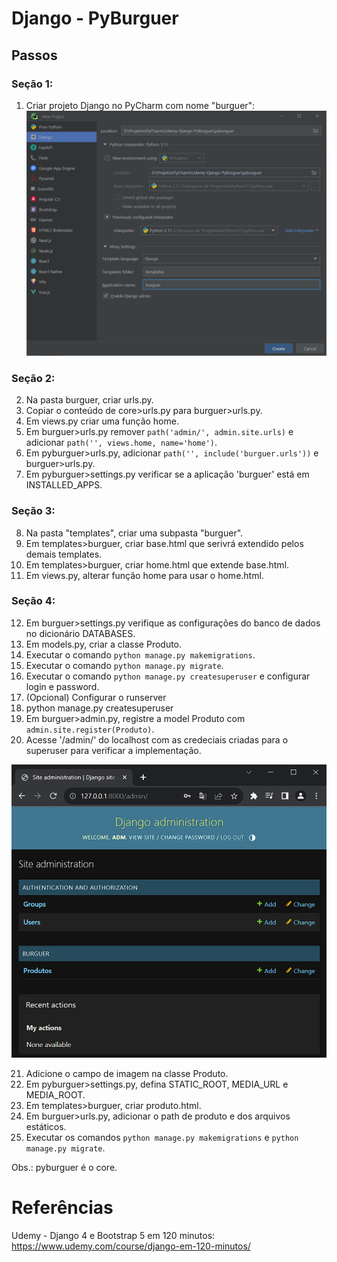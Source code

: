 # Django - PyBurguer

## Passos

### Seção 1:
1. Criar projeto Django no PyCharm com nome "burguer":
![PyCharm-Django-Starter](/printscreens/PyCharm-Django-Starter-PyBurguer.png)
### Seção 2:
2. Na pasta burguer, criar urls.py. 
3. Copiar o conteúdo de core>urls.py para burguer>urls.py.
4. Em views.py criar uma função home.
5. Em burguer>urls.py remover `path('admin/', admin.site.urls)` e adicionar `path('', views.home, name='home')`.
6. Em pyburguer>urls.py, adicionar `path('', include('burguer.urls'))` e burguer>urls.py.
7. Em pyburguer>settings.py verificar se a aplicação 'burguer' está em INSTALLED_APPS.
### Seção 3:
8. Na pasta "templates", criar uma subpasta "burguer".
9. Em templates>burguer, criar base.html que serivrá extendido pelos demais templates.
10. Em templates>burguer, criar home.html que extende base.html.
11. Em views.py, alterar função home para usar o home.html.
### Seção 4:
12. Em burguer>settings.py verifique as configurações do banco de dados no dicionário DATABASES.
13. Em models.py, criar a classe Produto.
14. Executar o comando `python manage.py makemigrations`.
15. Executar o comando `python manage.py migrate`.
16. Executar o comando `python manage.py createsuperuser` e configurar login e password.
17. (Opcional) Configurar o runserver
18. python manage.py createsuperuser
19. Em burguer>admin.py, registre a model Produto com `admin.site.register(Produto)`.
20. Acesse '/admin/' do localhost com as credeciais criadas para o superuser para verificar a implementação.

![Django-admin](/printscreens/Django-admin-V1.png)

21. Adicione o campo de imagem na classe Produto.
22. Em pyburguer>settings.py, defina STATIC_ROOT, MEDIA_URL e MEDIA_ROOT.
23. Em templates>burguer, criar produto.html.
24. Em burguer>urls.py, adicionar o path de produto e dos arquivos estáticos.
25. Executar os comandos `python manage.py makemigrations` e `python manage.py migrate`.

Obs.: pyburguer é o core.


# Referências
Udemy - Django 4 e Bootstrap 5 em 120 minutos:
https://www.udemy.com/course/django-em-120-minutos/
